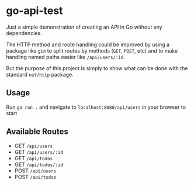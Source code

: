 # go-api-test

Just a simple demonstration of creating an API in Go without any dependencies.

The HTTP method and route handling could be improved by using a package like `gin` to split routes by methods (`GET`, `POST`, etc) and to make handling named paths easier like `/api/users/:id`.

But the purpose of this project is simply to show what can be done with the standard `net/http` package. 

## Usage
Run `go run .` and navigate to `localhost:8080/api/users` in your browser to start

## Available Routes

- GET `/api/users`
- GET `/api/users/:id`
- GET `/api/todos`
- GET `/api/todos/:id`
- POST `/api/users`
- POST `/api/todos`